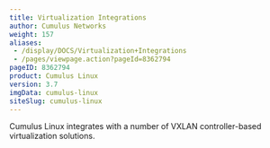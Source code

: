 ```yaml
---
title: Virtualization Integrations
author: Cumulus Networks
weight: 157
aliases:
 - /display/DOCS/Virtualization+Integrations
 - /pages/viewpage.action?pageId=8362794
pageID: 8362794
product: Cumulus Linux
version: 3.7
imgData: cumulus-linux
siteSlug: cumulus-linux
---
```

Cumulus Linux integrates with a number of VXLAN controller-based
virtualization solutions.
